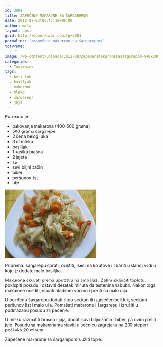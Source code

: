 ```yaml
---
id: 3881
title: ZAPEČENE MAKARONE SA ŠARGAREPOM
date: 2012-08-03T06:43:10+00:00
author: mila
layout: post
guid: http://superkuvar.com/?p=3881
permalink: '/zapečene-makarone-sa-šargarepom/'
totvreme:
  - ""
image: /wp-content/uploads/2012/08/Zapecenemakaronesasargarepom-940x198.jpg
categories:
  - Testenine
tags:
  - beli luk
  - bosiljak
  - makarone
  - mleko
  - šargarepa
  - jaja
---
```

Potrebno je:

  * pakovanje makarona (400-500 grama)
  * 500 grama šargarepe
  * 2 čena belog luka
  * 3 dl mleka
  * bosiljak
  * 1 kašika brašna
  * 2 jajeta
  * so
  * suvi biljni začin
  * biber
  * peršunov list
  * ulje

<img class="alignnone size-medium wp-image-3882" title="Zapecenemakaronesasargarepom" src="/wp-content/uploads/2012/08/Zapecenemakaronesasargarepom-300x225.jpg" alt="" width="300" height="225" /> 

Priprema: šargarepu oprati, očistiti, iseći na kolutove i obariti u slanoj vodi u koju je dodato malo bosiljka.

Makarone skuvati prema uputstvu na ambalaži. Zatim isključiti toplotu, poklopiti posudu i ostaviti desetak minuta da testenina nabubri. Nakon toga makarone ocediti, isprati hladnom vodom i preliti sa malo ulja.

U oceđenu šargarepu dodati sitno seckan ili izgnječen beli luk, seckani peršunov list i malo ulja. Pomešati makarone i šargarepu i izručiti u podmazanu posudu za pečenje.

U mleku razmutiti brašno i jaja, dodati suvi biljni začin i biber, pa ovim preliti jelo. Posudu sa makaronama staviti u pećnicu zagrejanu na 200 stepeni i peći oko 20 minuta.

Zapečene makarone sa šargarepom služiti tople.